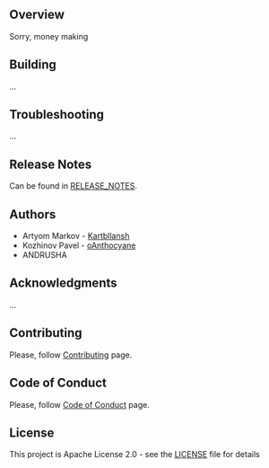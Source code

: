 ## Overview
Sorry, money making

## Building
...

## Troubleshooting
...

## Release Notes
Can be found in [RELEASE_NOTES](RELEASE_NOTES.md).

## Authors
* Artyom Markov - [Kartbllansh](https://github.com/Kartbllansh)
* Kozhinov Pavel - [oAnthocyane](https://github.com/oAnthocyane)
* ANDRUSHA

## Acknowledgments
...

## Contributing
Please, follow [Contributing](CONTRIBUTING.md) page.

## Code of Conduct
Please, follow [Code of Conduct](CODE_OF_CONDUCT.md) page.

## License
This project is Apache License 2.0 - see the [LICENSE](LICENSE) file for details
